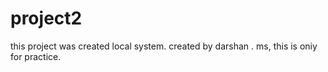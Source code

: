 # project2
 this project was created local system.
 created by darshan .
 ms,
 this is oniy for practice.
 
